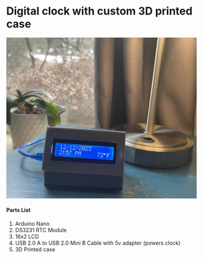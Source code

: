 # Digital clock with custom 3D printed case

![The clock in action!](clock.jpg)

#### Parts List
1. Arduino Nano 
2. DS3231 RTC Module
3. 16x2 LCD
4. USB 2.0 A to USB 2.0 Mini B Cable with 5v adapter (powers clock)
5. 3D Printed case
